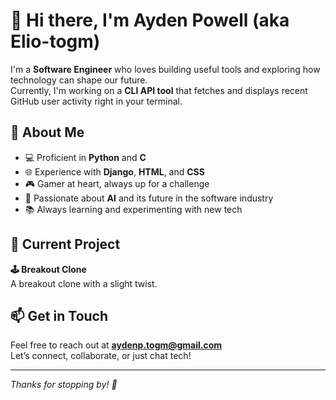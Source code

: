 # 👋 Hi there, I'm Ayden Powell (aka Elio-togm)

I'm a **Software Engineer** who loves building useful tools and exploring how technology can shape our future.  
Currently, I'm working on a **CLI API tool** that fetches and displays recent GitHub user activity right in your terminal.

## 🧠 About Me
- 💻 Proficient in **Python** and **C**
- 🌐 Experience with **Django**, **HTML**, and **CSS**
- 🎮 Gamer at heart, always up for a challenge
- 🤖 Passionate about **AI** and its future in the software industry
- 📚 Always learning and experimenting with new tech

## 🚧 Current Project
**🕹️ Breakout Clone**  
A breakout clone with a slight twist.

## 📫 Get in Touch
Feel free to reach out at **aydenp.togm@gmail.com**  
Let’s connect, collaborate, or just chat tech!

---

_Thanks for stopping by! 🚀_
